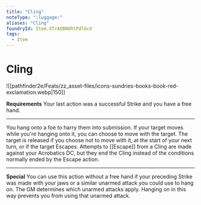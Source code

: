 ```yaml
---
title: "Cling"
noteType: ":luggage:"
aliases: "Cling"
foundryId: Item.XTrAOBN6RtPdlGcO
tags:
  - Item
---
```


# Cling
![[pathfinder2e/Feats/zz_asset-files/icons-sundries-books-book-red-exclamation.webp|150]]

**Requirements** Your last action was a successful Strike and you have a free hand.

* * *

You hang onto a foe to harry them into submission. If your target moves while you're hanging onto it, you can choose to move with the target. The target is released if you choose not to move with it, at the start of your next turn, or if the target Escapes. Attempts to [[Escape]] from a Cling are made against your Acrobatics DC, but they end the Cling instead of the conditions normally ended by the Escape action.

* * *

**Special** You can use this action without a free hand if your preceding Strike was made with your jaws or a similar unarmed attack you could use to hang on. The GM determines which unarmed attacks apply. Hanging on in this way prevents you from using that unarmed attack.

